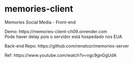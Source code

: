 # memories-client
Memories Social Media - Front-end

<p>
  Demo: https://memories-client-ch09.onrender.com <br />
  Pode haver delay pois o servidor está hospedado nos EUA
</p>
<p>Back-end Repo: https://github.com/renatozr/memories-server</p>
<p>Ref: https://www.youtube.com/watch?v=ngc9gnGgUdA</p>
